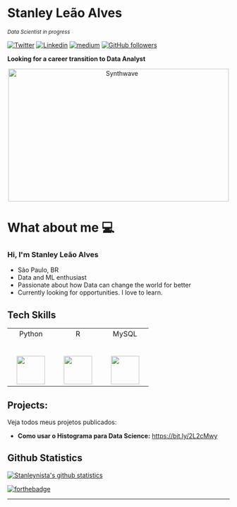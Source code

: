 # Stanley Leão Alves
<sub>*Data Scientist in progress* </sub>

[![Twitter](https://img.shields.io/badge/-Twitter-222222?style=flat-square&logo=twitter&logoColor=white&link=https://twitter.com/Stanleynista)](https://twitter.com/Stanleynista)
[![Linkedin](https://img.shields.io/badge/-LinkedIn-222222?style=flat-square&logo=Linkedin&logoColor=white&link=https://www.linkedin.com/in/stanley-leao-alves/)](https://www.linkedin.com/in/stanley-leao-alves/)
[![medium](https://aleen42.github.io/badges/src/medium.svg)](https://medium.com/@falecomstanley)
[![GitHub followers](https://img.shields.io/github/followers/EngincanV.svg?style=social&label=Follow&maxAge=2592000)](https://github.com/Stanleynista?tab=followers)


**Looking for a career transition to Data Analyst**

<p align="center"><img src="https://thumbs.gfycat.com/GoodnaturedFondGaur-size_restricted.gif" alt="Synthwave" height="300" width="500"></p>


<h1> What about me 💻 </h1>

<h3 align="left"> Hi, I'm Stanley Leão Alves </h3>

- São Paulo, BR
- Data and ML enthusiast
- Passionate about how Data can change the world for better
- Currently looking for opportunities. I love to learn.

## Tech Skills

<table>
  <tbody>
    <tr valign="top">
      <td width="25%" align="center">
        <span>Python</span><br><br><br>
        <img height="64px" src="https://cdn.svgporn.com/logos/python.svg">
      </td>
      <td width="25%" align="center">
        <span>R</span><br><br><br>
        <img height="64px" src="https://cdn.svgporn.com/logos/r-lang.svg">
      </td>
      <td width="25%" align="center">
        <span>MySQL</span><br><br><br>
        <img height="64px" src="https://cdn.svgporn.com/logos/mysql.svg">
      </td>
    </tr>
  </tbody>
</table>

## Projects:
Veja todos meus projetos publicados:

* **Como usar o Histograma para Data Science:** https://bit.ly/2L2cMwy

## Github Statistics
<div align="left">
  
[![Stanleynista's github statistics](https://github-readme-stats.vercel.app/api?username=Stanleynista&show_icons=true&line_height=21&show_icons=true&theme=dark)](https://github.com/Stanleynista/github-readme-stats)<br/>


[![forthebadge](https://forthebadge.com/images/badges/built-with-love.svg)](https://forthebadge.com)

---

